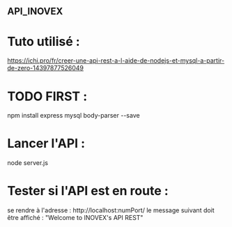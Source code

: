 ## API_INOVEX

# Tuto  utilisé :
https://ichi.pro/fr/creer-une-api-rest-a-l-aide-de-nodejs-et-mysql-a-partir-de-zero-14397877526049

# TODO FIRST : 
npm install express mysql body-parser --save

# Lancer l'API : 
node server.js

# Tester si l'API est en route :
se rendre à l'adresse : http://localhost:numPort/
le message suivant doit être affiché : "Welcome to INOVEX's API REST"

